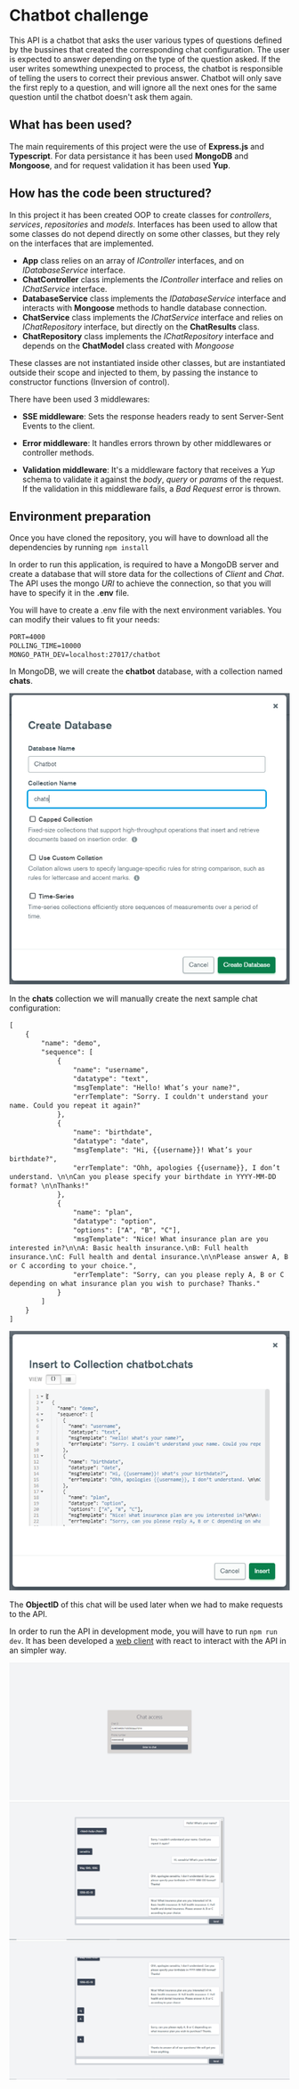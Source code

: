 # Chatbot challenge

This API is a chatbot that asks the user various types of questions defined by the bussines that created the corresponding chat configuration. The user is expected to answer depending on the type of the question asked. If the user writes somewthing unexpected to process, the chatbot is responsible of telling the users to correct their previous answer. Chatbot will only save the first reply to a question, and will ignore all the next ones for the same question until the chatbot doesn't ask them again.

## What has been used?

The main requirements of this project were the use of **Express.js** and **Typescript**. For data persistance it has been used **MongoDB** and **Mongoose**, and for request validation it has been used **Yup**.

## How has the code been structured?


In this project it has been created OOP to create classes for _controllers_, _services_, _repositories_ and _models_. Interfaces has been used to allow that some classes do not depend directly on some other classes, but they rely on the interfaces that are implemented.

- **App** class relies on an array of _IController_ interfaces, and on _IDatabaseService_ interface.
- **ChatController** class implements the _IController_ interface and relies on _IChatService_ interface.
- **DatabaseService** class implements the _IDatabaseService_ interface and interacts with **Mongoose** methods to handle database connection.
- **ChatService** class implements the _IChatService_ interface and relies on _IChatRepository_ interface, but directly on the **ChatResults** class.
- **ChatRepository** class implements the _IChatRepository_ interface and depends on the **ChatModel** class created with _Mongoose_

These classes are not instantiated inside other classes, but are instantiated outside their scope and injected to them, by passing the instance to constructor functions (Inversion of control).

There have been used 3 middlewares:

- **SSE middleware**: Sets the response headers ready to sent Server-Sent Events to the client.

- **Error middleware**: It handles errors thrown by other middlewares or controller methods.

- **Validation middleware**: It's a middleware factory that receives a _Yup_ schema to validate it against the _body_, _query_ or _params_ of the request. If the validation in this middleware fails, a _Bad Request_ error is thrown.

## Environment preparation

Once you have cloned the repository, you will have to download all the dependencies by running `npm install`

In order to run this application, is required to have a MongoDB server and create a database that will store data for the collections of _Client_ and _Chat_. The API uses the mongo _URI_ to achieve the connection, so that you will have to specify it in the **.env** file.

You will have to create a .env file with the next environment variables. You can modify their values to fit your needs:

```
PORT=4000
POLLING_TIME=10000
MONGO_PATH_DEV=localhost:27017/chatbot
```

In MongoDB, we will create the **chatbot** database, with a collection named **chats**.

<img src="https://raw.githubusercontent.com/sanadriu/chatbot-challenge-api/main/samples/sample-01.PNG" alt="create database"/>

In the **chats** collection we will manually create the next sample chat configuration:

```
[
	{
		"name": "demo",
		"sequence": [
			{
				"name": "username",
				"datatype": "text",
				"msgTemplate": "Hello! What’s your name?",
				"errTemplate": "Sorry. I couldn't understand your name. Could you repeat it again?"
			},
			{
				"name": "birthdate",
				"datatype": "date",
				"msgTemplate": "Hi, {{username}}! What’s your birthdate?",
				"errTemplate": "Ohh, apologies {{username}}, I don’t understand. \n\nCan you please specify your birthdate in YYYY-MM-DD format? \n\nThanks!"
			},
			{
				"name": "plan",
				"datatype": "option",
				"options": ["A", "B", "C"],
				"msgTemplate": "Nice! What insurance plan are you interested in?\n\nA: Basic health insurance.\nB: Full health insurance.\nC: Full health and dental insurance.\n\nPlease answer A, B or C according to your choice.",
				"errTemplate": "Sorry, can you please reply A, B or C depending on what insurance plan you wish to purchase? Thanks."
			}
		]
	}
]

```

<img src="https://raw.githubusercontent.com/sanadriu/chatbot-challenge-api/main/samples/sample-02.PNG" alt="create chat config"/>

The **ObjectID** of this chat will be used later when we had to make requests to the API.

In order to run the API in development mode, you will have to run `npm run dev`. It has been developed a [web client](https://github.com/sanadriu/chatbot-challenge-api) with react to interact with the API in an simpler way.

<img src="https://raw.githubusercontent.com/sanadriu/chatbot-challenge-api/main/samples/sample-demo-03.PNG" alt="access form"/>
<img src="https://raw.githubusercontent.com/sanadriu/chatbot-challenge-api/main/samples/sample-demo-01.PNG" alt="chat part 1"/>
<img src="https://raw.githubusercontent.com/sanadriu/chatbot-challenge-api/main/samples/sample-demo-02.PNG" alt="chat part 2"/>
